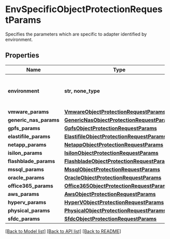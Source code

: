 # EnvSpecificObjectProtectionRequestParams

Specifies the parameters which are specific to adapter identified by environment.

## Properties
Name | Type | Description | Notes
------------ | ------------- | ------------- | -------------
**environment** | **str, none_type** | Specifies the environment for current object. | [optional] 
**vmware_params** | [**VmwareObjectProtectionRequestParams**](VmwareObjectProtectionRequestParams.md) |  | [optional] 
**generic_nas_params** | [**GenericNasObjectProtectionRequestParams**](GenericNasObjectProtectionRequestParams.md) |  | [optional] 
**gpfs_params** | [**GpfsObjectProtectionRequestParams**](GpfsObjectProtectionRequestParams.md) |  | [optional] 
**elastifile_params** | [**ElastifileObjectProtectionRequestParams**](ElastifileObjectProtectionRequestParams.md) |  | [optional] 
**netapp_params** | [**NetappObjectProtectionRequestParams**](NetappObjectProtectionRequestParams.md) |  | [optional] 
**isilon_params** | [**IsilonObjectProtectionRequestParams**](IsilonObjectProtectionRequestParams.md) |  | [optional] 
**flashblade_params** | [**FlashbladeObjectProtectionRequestParams**](FlashbladeObjectProtectionRequestParams.md) |  | [optional] 
**mssql_params** | [**MssqlObjectProtectionRequestParams**](MssqlObjectProtectionRequestParams.md) |  | [optional] 
**oracle_params** | [**OracleObjectProtectionRequestParams**](OracleObjectProtectionRequestParams.md) |  | [optional] 
**office365_params** | [**Office365ObjectProtectionRequestParams**](Office365ObjectProtectionRequestParams.md) |  | [optional] 
**aws_params** | [**AwsObjectProtectionRequestParams**](AwsObjectProtectionRequestParams.md) |  | [optional] 
**hyperv_params** | [**HyperVObjectProtectionRequestParams**](HyperVObjectProtectionRequestParams.md) |  | [optional] 
**physical_params** | [**PhysicalObjectProtectionRequestParams**](PhysicalObjectProtectionRequestParams.md) |  | [optional] 
**sfdc_params** | [**SfdcObjectProtectionRequestParams**](SfdcObjectProtectionRequestParams.md) |  | [optional] 

[[Back to Model list]](../README.md#documentation-for-models) [[Back to API list]](../README.md#documentation-for-api-endpoints) [[Back to README]](../README.md)


